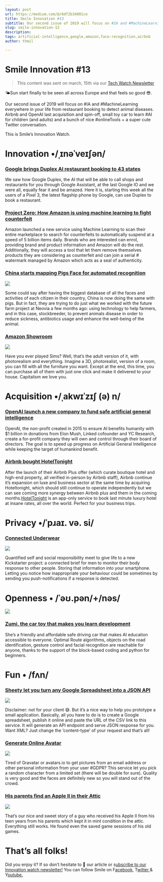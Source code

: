 ```yaml
---
layout: post
url: https://medium.com/@/6df2b34801ce
title: Smile Innovation #13
subtitle: Our second issue of 2019 will focus on #IA and #MachineLearning everywhere in your life from restaurant booking to detect animal diseases.
slug: smile-innovation-13
description: 
tags: artificial-intelligence,google,amazon,face-recognition,airbnb
author: thmil

---
```


# Smile Innovation #13

> This content was sent on march, 15th via our [Tech Watch Newsletter](https://mailchi.mp/c414f1508567/techwatch)

🌤Sun start finally to be seen all across Europe and that feels so good 😎.

Our second issue of 2019 will focus on #IA and #MachineLearning everywhere in your life from restaurant booking to detect animal diseases. Airbnb and OpenAI last acquisition and spin-off, small toy car to learn #AI for children (and adults) and a bunch of nice #onlineTools + a super cute Twitter conversation.

This is Smile’s Innovation Watch.

# Innovation •/ˌɪnəˈveɪʃən/

### [Google brings Duplex AI restaurant booking to 43 states](https://techcrunch.com/2019/03/06/google-brings-its-duplex-ai-restaurant-booking-assistant-to-43-states/)

We saw how Google Duplex, the AI that will be able to call shops and restaurants for you through Google Assistant, at the last Google IO and we were all, equally fear it and be amazed. Here it is, starting this week all the users of a Pixel 3, the latest flagship phone by Google, can use Duplex to book a restaurant.

### [Project Zero: How Amazon is using machine learning to fight counterfeit](https://brandservices.amazon.com/projectzero)

Amazon launched a new service using Machine Learning to scan their entire marketplace to search for counterfeits to automatically suspend at a speed of 5 billion items daily. Brands who are interested can enrol, providing brand and product information and Amazon will do the rest. Additionally, they will access a tool that let them remove themselves products they are considering as counterfeit and can join a serial # watermark managed by Amazon which acts as a seal of authenticity.

### [China starts mapping Pigs Face for automated recognition](https://www.nytimes.com/2019/02/24/business/china-pig-technology-facial-recognition.html)

![](/assets/images/posts/0*SWXpS6dB2xRF6ZhF.jpg)

Some could say after having the biggest database of all the faces and activities of each citizen in their country, China is now doing the same with pigs. But in fact, they are trying to do just what we worked with the future farm project at Neovia a few months ago: using technology to help farmers, and in this case, stockbreeder, to prevent animals disease in order to reduce sickness, antibiotics usage and enhance the well-being of the animal.

### [Amazon Showroom](https://www.producthunt.com/posts/amazon-showroom)

![](/assets/images/posts/0*ty2wmVTvKze4lWkX.jpeg)

Have you ever played Sims? Well, that’s the adult version of it, with photorealism and everything. Imagine a 3D, photorealist, version of a room, you can fill with all the furniture you want. Except at the end, this time, you can purchase all of them with just one click and make it delivered to your house. Capitalism we love you.

# Acquisition •/ˌakwɪˈzɪʃ (ə) n/

### [OpenAI launch a new company to fund safe artificial general intelligence](https://venturebeat.com/2019/03/11/openai-launches-new-company-for-funding-safe-artificial-general-intelligence/)

OpenAI, the non-profit created in 2015 to ensure AI benefits humanity with $1 billion in donations from Elon Mush, Linked cofounder and YC Research, create a for-profit company they will own and control through their board of directors. The goal is to speed up progress on Artificial General Intelligence while keeping the target of humankind benefit.

### [Airbnb bought HotelTonight](https://www.theverge.com/2019/3/7/18254988/airbnb-hoteltonight-acquisition-deal-hotel-booking-platform)

After the launch of their Airbnb Plus offer (which curate boutique hotel and high-end property, all verified in-person by Airbnb staff), Airbnb continue it’s expansion on luxe and business sector at the same time by acquiring Hoteltonight, which should still continue to operate independently but we can see coming more synergy between Airbnb plus and them in the coming months.[HotelTonight](https://txt.htltn.com/C9HYUVyY2U) is an app-only service to book last minute luxury hotel at insane rates, all over the world. Perfect for your business trips.

# Privacy •/ˈpɹaɪ. və. si/

### [Connected Underwear](mailto:thibault.milan@smile.eu?subject=I%20found%20the%20WTF%20Topic%20%F0%9F%99%8B%E2%80%8D%E2%99%82%EF%B8%8F&body=Please%20tell%20me%20your%20name%2C%20agency%2C%20and%20you%20can%20add%20me%20a%20little%20message.)

![](/assets/images/posts/0*h1oCy5YkDDeksW_t.png)

Quantified self and social responsibility meet to give life to a new Kickstarter project: a connected brief for men to monitor their body response to other people. Storing that information into your smartphone. Letting you notice how inappropriate your behaviour could be sometimes by sending you push-notifications if a response is detected.

# Openness • /ˈəʊ.pən/+/nəs/

![](/assets/images/posts/0*dPGcTtOTe9lOvado.png)

### [Zumi, the car toy that makes you learn development](https://www.kickstarter.com/projects/robolink/driving-into-the-world-of-ai-zumi)

She’s a friendly and affordable safe driving car that makes AI education accessible to everyone. Optimal Route algorithms, objects on the road identification, gesture control and facial recognition are reachable for anyone, thanks to the support of the block-based coding and python for beginners.

# Fun • /fʌn/

### [Sheety let you turn any Google Spreadsheet into a JSON API](https://sheety.co/)

![](/assets/images/posts/0*01xCYzIQ8Ka_HnrV.png)

Disclaimer: not for your client 😅. But it’s a nice way to help you prototype a small application. Basically, all you have to do is to create a Google spreadsheet, publish it online and paste the URL of the CSV link to this service. It will generate an API endpoint and serve JSON response for you. Want XML? Just change the ’content-type’ of your request and that’s all!

### [Generate Online Avatar](https://joeschmoe.io/)

![](/assets/images/posts/0*JYoGHlhsDF9gtMNW.png)

Tired of Gravatar or avatars.io to get pictures from an email address or other personal information from your user #GDPR? This service let you pick a random character from a limited set (there will be double for sure). Quality is very good and the faces are definitely new so you will stand out of the crowd.

### [His parents find an Apple II in their Attic](https://twitter.com/JohnFPfaff/status/1096973633736581121?s=20)

![](/assets/images/posts/0*RkgLTrqtwK-I5kAe.jpg)

That’s our nice and sweet story of a guy who received his Apple II from his teen years from his parents which kept it in mint condition in the attic. Everything still works. He found even the saved game sessions of his old games.

# That’s all folks!

Did you enjoy it? If so don’t hesitate to 👏 our article or s[ubscribe to our Innovation watch newsletter!](https://mailchi.mp/c414f1508567/techwatch)
You can follow Smile on F[acebook,](https://www.facebook.com/smileopensource) T[witter ](https://www.twitter.com/GroupeSmile)& Y[outube.](http://www.youtube.com/user/SmileOpenSource)


